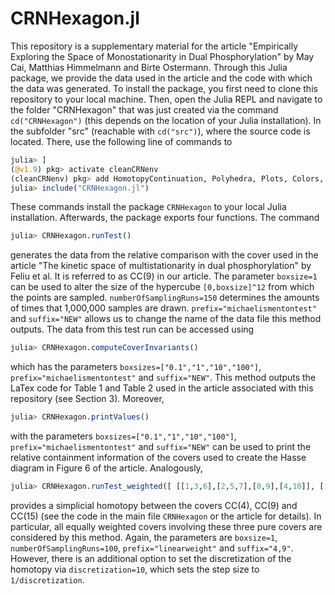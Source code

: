 # CRNHexagon.jl
 
This repository is a supplementary material for the article "Empirically Exploring the Space of Monostationarity in Dual Phosphorylation" by May Cai, Matthias Himmelmann and Birte Ostermann. Through this Julia package, we provide the data used in the article and the code with which the data was generated. To install the package, you first need to clone this repository to your local machine. Then, open the Julia REPL and navigate to the folder "CRNHexagon" that was just created via the command `cd("CRNHexagon")` (this depends on the location of your Julia installation). In the subfolder "src" (reachable with `cd("src")`), where the source code is located. There, use the following line of commands to 

```julia
julia> ]
(@v1.9) pkg> activate cleanCRNenv
(cleanCRNenv) pkg> add HomotopyContinuation, Polyhedra, Plots, Colors, GLMakie, LinearAlgebra
julia> include("CRNHexagon.jl")
```

These commands install the package `CRNHexagon` to your local Julia installation. Afterwards, the package exports four functions. The command

```julia
julia> CRNHexagon.runTest()
```

generates the data from the relative comparison with the cover used in the article "The kinetic space of multistationarity in dual phosphorylation" by Feliu et al. It is referred to as CC(9) in our article. The parameter `boxsize=1` can be used to alter the size of the hypercube `[0,boxsize]^12` from which the points are sampled. `numberOfSamplingRuns=150` determines the amounts of times that 1,000,000 samples are drawn. `prefix="michaelismentontest"` and `suffix="NEW"` allows us to change the name of the data file this method outputs. The data from this test run can be accessed using

```julia
julia> CRNHexagon.computeCoverInvariants()
```

which has the parameters `boxsizes=["0.1","1","10","100"]`, `prefix="michaelismentontest"` and `suffix="NEW"`. This method outputs the LaTex code for Table 1 and Table 2 used in the article associated with this repository (see Section 3). Moreover,

```julia
julia> CRNHexagon.printValues()
```

with the parameters `boxsizes=["0.1","1","10","100"]`, `prefix="michaelismentontest"` and `suffix="NEW"` can be used to print the relative containment information of the covers used to create the Hasse diagram in Figure 6 of the article. Analogously, 

```julia
julia> CRNHexagon.runTest_weighted([ [[1,3,6],[2,5,7],[8,9],[4,10]], [[3,5,8],[1,4,7],[9,10],[2,6]], [[1,5],[7,3],[8,9],[6,2],[4,10]] ])
```

provides a simplicial homotopy between the covers CC(4), CC(9) and CC(15) (see the code in the main file `CRNHexagon` or the article for details). In particular, all equally weighted covers involving these three pure covers are considered by this method. Again, the parameters are `boxsize=1`, `numberOfSamplingRuns=100`, `prefix="linearweight"` and `suffix="4,9"`. However, there is an additional option to set the discretization of the homotopy via `discretization=10`, which sets the step size to `1/discretization`.
